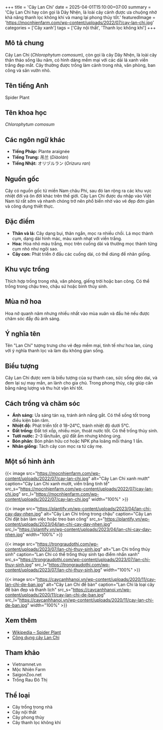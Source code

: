 +++
title = 'Cây Lan Chi'
date = 2025-04-01T15:10:00+07:00
summary = 'Cây Lan Chi hay còn gọi là Dây Nhện, là loài cây cảnh được ưa chuộng nhờ khả năng thanh lọc không khí và mang lại phong thủy tốt.'
featuredImage = 'https://mocnhienfarm.com/wp-content/uploads/2022/07/cay-lan-chi.jpg'
categories = ['Cây xanh']
tags = ['Cây nội thất', 'Thanh lọc không khí']
+++

## Mô tả chung

Cây Lan Chi (*Chlorophytum comosum*), còn gọi là cây Dây Nhện, là loài cây thân thảo sống lâu năm, có hình dáng mềm mại với các dải lá xanh viền trắng đẹp mắt. Cây thường được trồng làm cảnh trong nhà, văn phòng, ban công và sân vườn nhỏ.

## Tên tiếng Anh

Spider Plant

## Tên khoa học

*Chlorophytum comosum*

## Các ngôn ngữ khác

- **Tiếng Pháp:** Plante araignée
- **Tiếng Trung:** 吊兰 (*Diàolán*)
- **Tiếng Nhật:** オリヅルラン (*Orizuru ran*)

## Nguồn gốc

Cây có nguồn gốc từ miền Nam châu Phi, sau đó lan rộng ra các khu vực nhiệt đới và ôn đới khác trên thế giới. Cây Lan Chi được du nhập vào Việt Nam từ rất sớm và nhanh chóng trở nên phổ biến nhờ vào vẻ đẹp đơn giản và công dụng thiết thực.

## Đặc điểm

- **Thân và lá:** Cây dạng bụi, thân ngắn, mọc ra nhiều chồi. Lá mọc thành cụm, dạng dài hình mác, màu xanh nhạt với viền trắng.
- **Hoa:** Hoa nhỏ màu trắng, mọc trên cuống dài và thường mọc thành từng cụm nhỏ như ngôi sao.
- **Cây con:** Phát triển ở đầu các cuống dài, có thể dùng để nhân giống.

## Khu vực trồng

Thích hợp trồng trong nhà, văn phòng, giếng trời hoặc ban công. Có thể trồng trong chậu treo, chậu sứ hoặc bình thủy sinh.

## Mùa nở hoa

Hoa nở quanh năm nhưng nhiều nhất vào mùa xuân và đầu hè nếu được chăm sóc đầy đủ ánh sáng.

## Ý nghĩa tên

Tên "Lan Chi" tượng trưng cho vẻ đẹp mềm mại, tinh tế như hoa lan, cùng với ý nghĩa thanh lọc và làm dịu không gian sống.

## Biểu tượng

Cây Lan Chi được xem là biểu tượng của sự thanh cao, sức sống dẻo dai, và đem lại sự may mắn, an lành cho gia chủ. Trong phong thủy, cây giúp cân bằng năng lượng và thu hút vận khí tốt.

## Cách trồng và chăm sóc

- **Ánh sáng:** Ưa sáng tán xạ, tránh ánh nắng gắt. Có thể sống tốt trong điều kiện bán râm.
- **Nhiệt độ:** Phát triển tốt ở 18–24°C, tránh nhiệt độ dưới 5°C.
- **Đất trồng:** Đất tơi xốp, nhiều mùn, thoát nước tốt. Có thể trồng thủy sinh.
- **Tưới nước:** 2–3 lần/tuần, giữ đất ẩm nhưng không úng.
- **Bón phân:** Bón phân hữu cơ hoặc NPK pha loãng mỗi tháng 1 lần.
- **Nhân giống:** Tách cây con mọc ra từ cây mẹ.

## Một số hình ảnh

{{< image src="https://mocnhienfarm.com/wp-content/uploads/2022/07/cay-lan-chi.jpg"
           alt="Cây Lan Chi xanh mướt"
           caption="Cây Lan Chi xanh mướt, viền trắng tinh tế"
           src_s="https://mocnhienfarm.com/wp-content/uploads/2022/07/cay-lan-chi.jpg"
           src_l="https://mocnhienfarm.com/wp-content/uploads/2022/07/cay-lan-chi.jpg"
           width="100%" >}}

{{< image src="https://plantify.vn/wp-content/uploads/2023/04/lan-chi-cay-day-nhen.jpg"
           alt="Cây Lan Chi trồng trong chậu"
           caption="Cây Lan Chi đặt bàn làm việc hoặc treo ban công"
           src_s="https://plantify.vn/wp-content/uploads/2023/04/lan-chi-cay-day-nhen.jpg"
           src_l="https://plantify.vn/wp-content/uploads/2023/04/lan-chi-cay-day-nhen.jpg"
           width="100%" >}}

{{< image src="https://trongraudothi.com/wp-content/uploads/2023/07/lan-chi-thuy-sinh.jpg"
           alt="Lan Chi trồng thủy sinh"
           caption="Lan Chi có thể trồng thủy sinh tạo điểm nhấn xanh"
           src_s="https://trongraudothi.com/wp-content/uploads/2023/07/lan-chi-thuy-sinh.jpg"
           src_l="https://trongraudothi.com/wp-content/uploads/2023/07/lan-chi-thuy-sinh.jpg"
           width="100%" >}}

{{< image src="https://caycanhhanoi.vn/wp-content/uploads/2020/11/cay-lan-chi-de-ban.jpg"
           alt="Cây Lan Chi để bàn"
           caption="Lan Chi là loại cây để bàn đẹp và thanh lịch"
           src_s="https://caycanhhanoi.vn/wp-content/uploads/2020/11/cay-lan-chi-de-ban.jpg"
           src_l="https://caycanhhanoi.vn/wp-content/uploads/2020/11/cay-lan-chi-de-ban.jpg"
           width="100%" >}}

## Xem thêm

- [Wikipedia – Spider Plant](https://en.wikipedia.org/wiki/Chlorophytum_comosum)
- [Công dụng cây Lan Chi](https://vietnamnet.vn/cong-dung-y-nghia-cua-cay-lan-chi-nguoi-sanh-choi-cung-chua-chac-biet-630091.html)

## Tham khảo

- Vietnamnet.vn
- Mộc Nhiên Farm
- SaigonZoo.net
- Trồng Rau Đô Thị

## Thể loại

- Cây trồng trong nhà
- Cây nội thất
- Cây phong thủy
- Cây thanh lọc không khí
